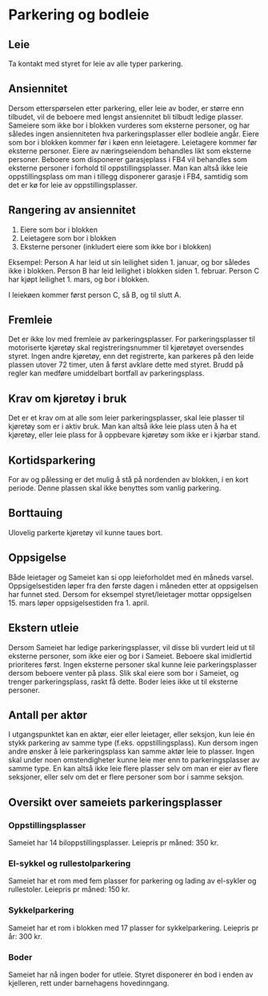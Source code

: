 # Parkering og bodleie

Leie
----

Ta kontakt med styret for leie av alle typer parkering.

Ansiennitet
-----------

Dersom etterspørselen etter parkering, eller leie av boder, er større enn tilbudet, vil de beboere med lengst ansiennitet bli tilbudt ledige plasser. Sameiere som ikke bor i blokken vurderes som eksterne personer, og har således ingen ansienniteten hva parkeringsplasser eller bodleie angår. Eiere som bor i blokken kommer før i køen enn leietagere. Leietagere kommer før eksterne personer. Eiere av næringseiendom behandles likt som eksterne personer. Beboere som disponerer garasjeplass i FB4 vil behandles som eksterne personer i forhold til oppstillingsplasser. Man kan altså ikke leie oppstillingsplass om man i tillegg disponerer garasje i FB4, samtidig som det er kø for leie av oppstillingsplasser.

Rangering av ansiennitet
------------------------

1. Eiere som bor i blokken
2. Leietagere som bor i blokken
3. Eksterne personer (inkludert eiere som ikke bor i blokken)

Eksempel:
Person A har leid ut sin leilighet siden 1. januar, og bor således ikke i blokken.
Person B har leid leilighet i blokken siden 1. februar.
Person C har kjøpt leilighet 1. mars, og bor i blokken.

I leiekøen kommer først person C, så B, og til slutt A.

Fremleie
--------

Det er ikke lov med fremleie av parkeringsplasser. For parkeringsplasser til motoriserte kjøretøy skal registreringsnummer til kjøretøyet oversendes styret. Ingen andre kjøretøy, enn det registrerte, kan parkeres på den leide plassen utover 72 timer, uten å først avklare dette med styret. Brudd på regler kan medføre umiddelbart bortfall av parkeringsplass.

Krav om kjøretøy i bruk
-----------------------

Det er et krav om at alle som leier parkeringsplasser, skal leie plasser til kjøretøy som er i aktiv bruk. Man kan altså ikke leie plass uten å ha et kjøretøy, eller leie plass for å oppbevare kjøretøy som ikke er i kjørbar stand.

Kortidsparkering
----------------

For av og pålessing er det mulig å stå på nordenden av blokken, i en kort periode. Denne plassen skal ikke benyttes som vanlig parkering.

Borttauing
----------

Ulovelig parkerte kjøretøy vil kunne taues bort.

Oppsigelse
----------

Både leietager og Sameiet kan si opp leieforholdet med én måneds varsel. Oppsigelsestiden løper fra den første dagen i måneden etter at oppsigelsen har funnet sted. Dersom for eksempel styret/leietager mottar oppsigelsen 15. mars løper oppsigelsestiden fra 1. april.

Ekstern utleie
--------------

Dersom Sameiet har ledige parkeringsplasser, vil disse bli vurdert leid ut til eksterne personer, som ikke eier og bor i Sameiet. Beboere skal imidlertid prioriteres først. Ingen eksterne personer skal kunne leie parkeringsplasser dersom beboere venter på plass. Slik skal eiere som bor i Sameiet, og trenger parkeringsplass, raskt få dette. Boder leies ikke ut til eksterne personer.

Antall per aktør
----------------

I utgangspunktet kan en aktør, eier eller leietager, eller seksjon, kun leie én stykk parkering av samme type (f.eks. oppstillingsplass). Kun dersom ingen andre ønsker å leie parkeringsplass kan samme aktør leie to plasser. Ingen skal under noen omstendigheter kunne leie mer enn to parkeringsplasser av samme type. En kan altså ikke leie flere plasser selv om man er eier av flere seksjoner, eller selv om det er flere personer som bor i samme seksjon.


Oversikt over sameiets parkeringsplasser
----------------------------------------

### Oppstillingsplasser
Sameiet har 14 biloppstillingsplasser.
Leiepris pr måned: 350 kr.

### El-sykkel og rullestolparkering
Sameiet har et rom med fem plasser for parkering og lading av el-sykler og rullestoler.
Leiepris pr måned: 150 kr.

### Sykkelparkering

Sameiet har et rom i blokken med 17 plasser for sykkelparkering.
Leiepris pr år: 300 kr.

### Boder

Sameiet har nå ingen boder for utleie. Styret disponerer én bod i enden av kjelleren, rett under barnehagens hovedinngang.

